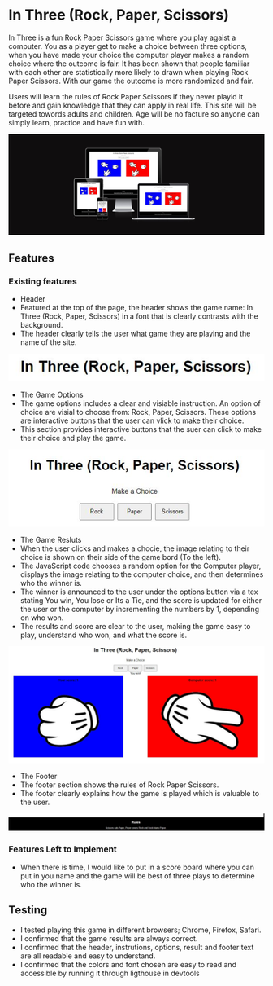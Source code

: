 # In Three (Rock, Paper, Scissors)

In Three is a fun Rock Paper Scissors game where you play agaist a computer. You as a player get to make a choice between three options, when you have made your choice the computer player makes a random choice where the outcome is fair. It has been shown that people familiar with each other are statistically more likely to drawn when playing Rock Paper Scissors. With our game the outcome is more randomized and fair.

Users will learn the rules of Rock Paper Scissors if they never playid it before and gain knowledge that they can apply in real life. This site will be targeted towords adults and children. Age will be no facture so anyone can simply learn, practice and have fun with.

![Website in diffrent browsers](assets/images/helhetsbild.JPG)

## Features

### Existing features

* Header
 * Featured at the top of the page, the header shows the game name: In Three (Rock, Paper, Scissors) in a font that is clearly contrasts with the background.
 * The header clearly tells the user what game they are playing and the name of the site.

 ![Site header](header.JPG)

* The Game Options
 * The game options includes a clear and visiable instruction. An option of choice are visial to choose from: Rock, Paper, Scissors. These options are interactive buttons that the user can vlick to make their choice.
 * This section provides interactive buttons that the suer can click to make their choice and play the game.

 ![Make a choices](assets/images/Gamefetuers.JPG)

* The Game Resluts
 * When the user clicks and makes a chocie, the image relating to their choice is shown on their side of the game bord (To the left).
 * The JavaScript code chooses a random option for the Computer player, displays the image relating to the computer choice, and then determines who the winner is.
 * The winner is announced to the user under the options button via a tex stating You win, You lose or Its a Tie, and the score is updated for either the user or the computer by incrementing the numbers by 1, depending on who won.
 * The results and score are clear to the user, making the game easy to play, understand who won, and what the score is.

 ![Game results](assets/images/gamerules.JPG)

 * The Footer 
  * The footer section shows the rules of Rock Paper Scissors.
  * The footer clearly explains how the game is played which is valuable to the user.

  ![Footer](footer.JPG)

### Features Left to Implement

* When there is time, I would like to put in a score board where you can put in you name and the game will be best of three plays to determine who the winner is.

## Testing 

* I tested playing this game in different browsers; Chrome, Firefox, Safari.
* I confirmed that the game results are always correct.
* I confirmed that the header, instrutions, options, result and footer text are all readable and easy to understand.
* I confirmed that the colors and font chosen are easy to read and accessible by running it through ligthouse in devtools

 


